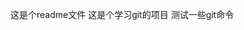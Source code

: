 <!--
 * @Author: jingmin-kuang
 * @Date: 2023-02-15 16:08:36
 * @LastEditTime: 2023-02-15 16:18:29
 * @LastEditors: jingmin-kuang
 * @Description: 
-->
这是个readme文件
这是个学习git的项目
测试一些git命令
